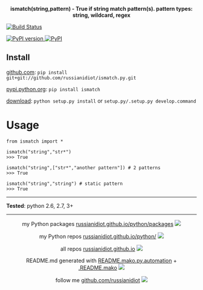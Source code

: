 <p align="center">
	<b>ismatch(string,pattern) - True if string match pattern(s). pattern types: string, wildcard, regex</b>
</p>

<p>
	<a href="https://travis-ci.org/russianidiot/ismatch.py" class="reference external">
		<img src="https://travis-ci.org/russianidiot/ismatch.py.svg?branch=master" alt="Build Status">
	</a>
	<!--
	<a href="https://codecov.io/github/russianidiot/ismatch.py/">
		<img src="https://img.shields.io/codecov/c/github/russianidiot/ismatch.py.svg" alt="Codecov">
	</a>
	-->
</p>
<p>
	<a href="http://badge.fury.io/py/ismatch" class="reference external">
		<img src="https://badge.fury.io/py/ismatch.svg" alt="PyPI version">
	</a>
	<a href="https://pypi.python.org/pypi/ismatch">
		<img src="https://img.shields.io/pypi/pyversions/ismatch.svg" alt="PyPI">
	</a>

</p>

	
Install
-------

[github.com](http://github.com/russianidiot/ismatch.py):
`pip install git+git://github.com/russianidiot/ismatch.py.git`

[pypi.python.org](https://pypi.python.org): `pip install ismatch`

[download](https://github.com/russianidiot/ismatch.py/archive/master.zip): `python setup.py install` or `setup.py/.setup.py develop.command` 

	

	

Usage 
=====
```
from ismatch import *

ismatch("string","str*")
>>> True

ismatch("string",["str*","another pattern"]) # 2 patterns
>>> True

ismatch("string","string") # static pattern
>>> True
```

---

**Tested**: python 2.6, 2.7, 3+

---

<p align="center">
my Python packages 
<a href="http://russianidiot.github.io/python/packages">russianidiot.github.io/python/packages</a> <img src="http://russianidiot.github.io/images/python/16.png" />
</p>
<p align="center">
my Python repos <a href="http://russianidiot.github.io/python/">russianidiot.github.io/python/</a>
<img src="http://russianidiot.github.io/images/python/16.png" />
</p>

<p align="center">
	all repos <a href="http://russianidiot.github.io/">russianidiot.github.io</a> <img src="http://russianidiot.github.io/images/star/16.png" />
</p>

<p align="center">
	README.md generated with <a href="https://github.com/russianidiot/README.mako.py.automation">README.mako.py.automation</a> + <a href="https://github.com/russianidiot/.README.mako">.README.mako</a> 
<img src="http://russianidiot.github.io/images/book/16.png">
</p>

<p align="center">
	follow me <a href="http://github.com/russianidiot">github.com/russianidiot</a>
<img src="http://russianidiot.github.io/images/github/16.png" />
</p>